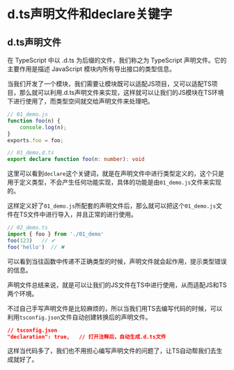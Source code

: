# d.ts声明文件和declare关键字

## d.ts声明文件

在 TypeScript 中以 .d.ts 为后缀的文件，我们称之为 TypeScript 声明文件。它的主要作用是描述 JavaScript 模块内所有导出接口的类型信息。

当我们开发了一个模块，我们需要让模块既可以适配JS项目，又可以适配TS项目，那么就可以利用.d.ts声明文件来实现，这样就可以让我们的JS模块在TS环境下进行使用了，而类型空间就交给声明文件来处理吧。

```javascript
// 01_demo.js
function foo(n) {
    console.log(n);
}
exports.foo = foo;
```

```typescript
// 01_demo.d.ts
export declare function foo(n: number): void
```

这里可以看到`declare`这个关键词，就是在声明文件中进行类型定义的，这个只是用于定义类型，不会产生任何功能实现，具体的功能是由`01_demo.js`文件来实现的。

这样定义好了`01_demo.js`所配套的声明文件后，那么就可以把这个`01_demo.js`文件在TS文件中进行导入，并且正常的进行使用。

```typescript
// 02_demo.ts
import { foo } from './01_demo'
foo(123)   // ✔
foo('hello')  // ✖
```

可以看到当往函数中传递不正确类型的时候，声明文件就会起作用，提示类型错误的信息。

声明文件总结来说，就是可以让我们的JS文件在TS中进行使用，从而适配JS和TS两个环境。

不过自己手写声明文件是比较麻烦的，所以当我们用TS去编写代码的时候，可以利用`tsconfig.json`文件自动创建转换后的声明文件。

```json
// tsconfig.json
"declaration": true,   // 打开注释后，自动生成.d.ts文件   
```

这样当代码多了，我们也不用担心编写声明文件的问题了，让TS自动帮我们去生成就好了。


